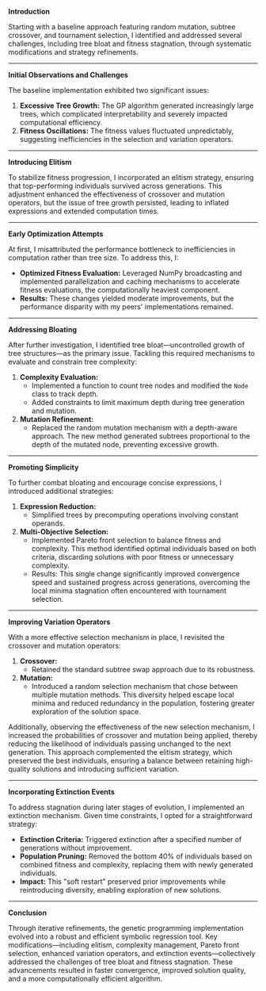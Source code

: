 **Introduction**

Starting with a baseline approach featuring random mutation, subtree crossover, and tournament selection, I identified and addressed several challenges, including tree bloat and fitness stagnation, through systematic modifications and strategy refinements.

---

**Initial Observations and Challenges**

The baseline implementation exhibited two significant issues:

1. **Excessive Tree Growth:** The GP algorithm generated increasingly large trees, which complicated interpretability and severely impacted computational efficiency.
2. **Fitness Oscillations:** The fitness values fluctuated unpredictably, suggesting inefficiencies in the selection and variation operators.

---

**Introducing Elitism**

To stabilize fitness progression, I incorporated an elitism strategy, ensuring that top-performing individuals survived across generations. This adjustment enhanced the effectiveness of crossover and mutation operators, but the issue of tree growth persisted, leading to inflated expressions and extended computation times.

---

**Early Optimization Attempts**

At first, I misattributed the performance bottleneck to inefficiencies in computation rather than tree size. To address this, I:

- **Optimized Fitness Evaluation:** Leveraged NumPy broadcasting and implemented parallelization and caching mechanisms to accelerate fitness evaluations, the computationally heaviest component.
- **Results:** These changes yielded moderate improvements, but the performance disparity with my peers' implementations remained.

---

**Addressing Bloating**

After further investigation, I identified tree bloat—uncontrolled growth of tree structures—as the primary issue. Tackling this required mechanisms to evaluate and constrain tree complexity:

1. **Complexity Evaluation:**
    - Implemented a function to count tree nodes and modified the `Node` class to track depth.
    - Added constraints to limit maximum depth during tree generation and mutation.
2. **Mutation Refinement:**
    - Replaced the random mutation mechanism with a depth-aware approach. The new method generated subtrees proportional to the depth of the mutated node, preventing excessive growth.

---

**Promoting Simplicity**

To further combat bloating and encourage concise expressions, I introduced additional strategies:

1. **Expression Reduction:**
    - Simplified trees by precomputing operations involving constant operands.
2. **Multi-Objective Selection:**
    - Implemented Pareto front selection to balance fitness and complexity. This method identified optimal individuals based on both criteria, discarding solutions with poor fitness or unnecessary complexity.
    - Results: This single change significantly improved convergence speed and sustained progress across generations, overcoming the local minima stagnation often encountered with tournament selection.

---

**Improving Variation Operators**

With a more effective selection mechanism in place, I revisited the crossover and mutation operators:

1. **Crossover:**
    - Retained the standard subtree swap approach due to its robustness.
2. **Mutation:**
    - Introduced a random selection mechanism that chose between multiple mutation methods. This diversity helped escape local minima and reduced redundancy in the population, fostering greater exploration of the solution space.

Additionally, observing the effectiveness of the new selection mechanism, I increased the probabilities of crossover and mutation being applied, thereby reducing the likelihood of individuals passing unchanged to the next generation. This approach complemented the elitism strategy, which preserved the best individuals, ensuring a balance between retaining high-quality solutions and introducing sufficient variation.

---

**Incorporating Extinction Events**

To address stagnation during later stages of evolution, I implemented an extinction mechanism. Given time constraints, I opted for a straightforward strategy:

- **Extinction Criteria:** Triggered extinction after a specified number of generations without improvement.
- **Population Pruning:** Removed the bottom 40% of individuals based on combined fitness and complexity, replacing them with newly generated individuals.
- **Impact:** This "soft restart" preserved prior improvements while reintroducing diversity, enabling exploration of new solutions.

---

**Conclusion**

Through iterative refinements, the genetic programming implementation evolved into a robust and efficient symbolic regression tool. Key modifications—including elitism, complexity management, Pareto front selection, enhanced variation operators, and extinction events—collectively addressed the challenges of tree bloat and fitness stagnation. These advancements resulted in faster convergence, improved solution quality, and a more computationally efficient algorithm.
